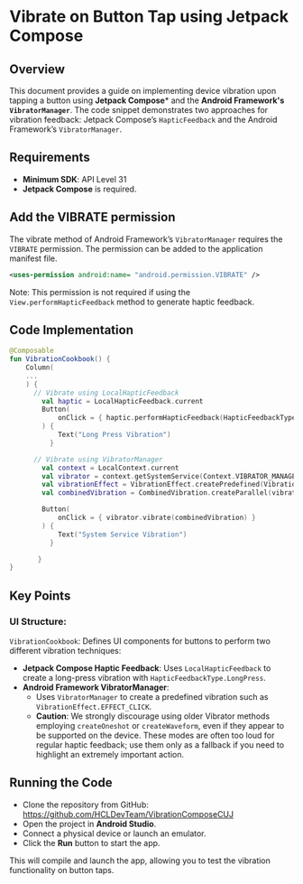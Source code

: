 # Vibrate on Button Tap using Jetpack Compose

## Overview

This document provides a guide on implementing device vibration upon tapping a button using **Jetpack Compose*** and the  **Android Framework's ```VibratorManager```**. The code snippet demonstrates two approaches for vibration feedback: Jetpack Compose’s ```HapticFeedback``` and the Android Framework’s ```VibratorManager```.

## Requirements
- **Minimum SDK**: API Level 31
- **Jetpack Compose** is required.
  
## Add the VIBRATE permission
The vibrate method of Android Framework’s ```VibratorManager``` requires the ```VIBRATE``` permission. The permission can be added to the application manifest file.

```xml
<uses-permission android:name= "android.permission.VIBRATE" />
```
Note: This permission is not required if using the ```View.performHapticFeedback``` method to generate haptic feedback.

## Code Implementation

```kotlin
@Composable
fun VibrationCookbook() {
    Column(
    ...
    ) {
	  // Vibrate using LocalHapticFeedback
        val haptic = LocalHapticFeedback.current
        Button(
            onClick = { haptic.performHapticFeedback(HapticFeedbackType.LongPress) }
        ) {
            Text("Long Press Vibration")
          }

	  // Vibrate using VibratorManager
        val context = LocalContext.current
        val vibrator = context.getSystemService(Context.VIBRATOR_MANAGER_SERVICE) as VibratorManager
        val vibrationEffect = VibrationEffect.createPredefined(VibrationEffect.EFFECT_CLICK)
        val combinedVibration = CombinedVibration.createParallel(vibrationEffect)

        Button(
            onClick = { vibrator.vibrate(combinedVibration) }
        ) {
            Text("System Service Vibration")
          }

       }
}
```
## Key Points
### UI Structure:
```VibrationCookbook```: Defines UI components for buttons to perform two different vibration techniques:
- **Jetpack Compose Haptic Feedback**:
Uses ```LocalHapticFeedback``` to create a long-press vibration with ```HapticFeedbackType.LongPress```. 
- **Android Framework VibratorManager**:
  - Uses ```VibratorManager``` to create a predefined vibration such as ```VibrationEffect.EFFECT_CLICK```.
  - **Caution**: We strongly discourage using older Vibrator methods employing ```createOneshot``` or ```createWaveform```, even if they appear to be supported on the device. These modes are often too loud for regular haptic feedback; use them only as a fallback if you need to highlight an extremely important action.

## Running the Code
- Clone the repository from GitHub: https://github.com/HCLDevTeam/VibrationComposeCUJ
- Open the project in **Android Studio**.
- Connect a physical device or launch an emulator.
- Click the **Run** button to start the app.
  
This will compile and launch the app, allowing you to test the vibration functionality on button taps.                                         
              
